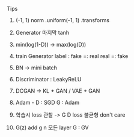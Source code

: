 Tips

1. (-1, 1) norm
    .uniform(-1, 1)
    .transforms

2. Generator 마지막 tanh

3. min(log(1-D)) -> max(log(D))

4. train Generator label : fake =: real
                           real =: fake

5. BN -> mini batch

6. Discriminator : LeakyReLU

7. DCGAN -> KL + GAN / VAE + GAN

8. Adam - D : SGD
          G : Adam

9. 학습시 loss 관찰 -> G D loss 불균형 don't care

10. G(z)
    add g n 모든 layer G : GV